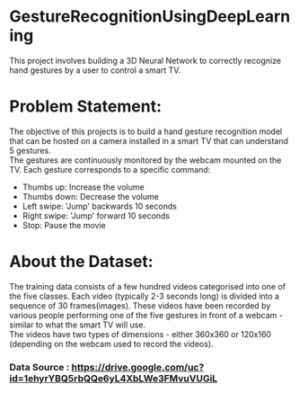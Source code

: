 # GestureRecognitionUsingDeepLearning
This project involves building a 3D Neural Network to correctly recognize hand gestures by a user to control a smart TV.

# Problem Statement:
The objective of this projects is to build a hand gesture recognition model that can be hosted on a camera installed in a smart TV that can understand 5 gestures.   
The gestures are continuously monitored by the webcam mounted on the TV. Each gesture corresponds to a specific command:  
-	Thumbs up:  Increase the volume  
-	Thumbs down: Decrease the volume  
-	Left swipe: 'Jump' backwards 10 seconds  
-	Right swipe: 'Jump' forward 10 seconds    
-	Stop: Pause the movie  

# About the Dataset: 
The training data consists of a few hundred videos categorised into one of the five classes. Each video (typically 2-3 seconds long) is divided into a sequence of 30 frames(images). These videos have been recorded by various people performing one of the five gestures in front of a webcam - similar to what the smart TV will use.  
The videos have two types of dimensions - either 360x360 or 120x160 (depending on the webcam used to record the videos).  

### Data Source : https://drive.google.com/uc?id=1ehyrYBQ5rbQQe6yL4XbLWe3FMvuVUGiL


